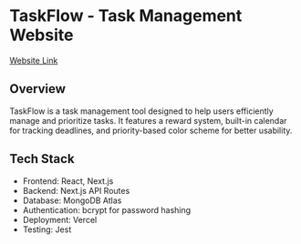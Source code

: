 # TaskFlow - Task Management Website

[Website Link](https://csc648-01-fa24-csc648-01-fall24-team04.vercel.app/)

## Overview

TaskFlow is a task management tool designed to help users efficiently manage and prioritize tasks. It features a reward system, built-in calendar for tracking deadlines, and priority-based color scheme for better usability.

## Tech Stack
- Frontend: React, Next.js
- Backend: Next.js API Routes
- Database: MongoDB Atlas
- Authentication: bcrypt for password hashing
- Deployment: Vercel
- Testing: Jest
